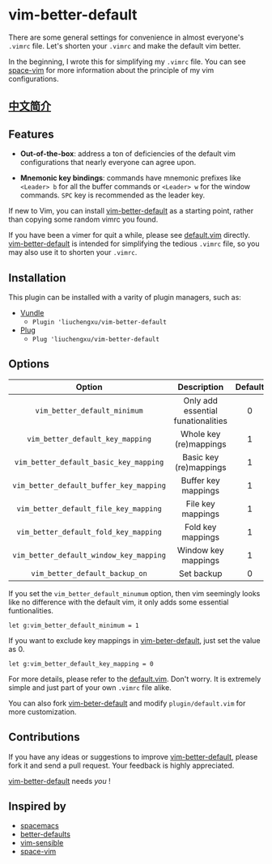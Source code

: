 # vim-better-default

There are some general settings for convenience in almost everyone's `.vimrc` file. Let's shorten your `.vimrc` and make the default vim better.

In the beginning, I wrote this for simplifying my `.vimrc` file. You can see [space-vim](https://github.com/liuchengxu/space-vim) for more information about the principle of my vim configurations. 

## [中文简介](https://liuchengxu.github.io/2016/10/31/my-first-vim-plugin.html)


## Features

- **Out-of-the-box**: address a ton of deficiencies of the default vim configurations that nearly everyone can agree upon.

- **Mnemonic key bindings**: commands have mnemonic prefixes like `<Leader> b` for all the buffer commands or `<Leader> w` for the window commands. `SPC` key is recommended as the leader key.

If new to Vim, you can install [vim-better-default](https://github.com/liuchengxu/vim-better-default) as a starting point, rather than copying some random vimrc you found.

If you have been a vimer for quit a while, please see [default.vim](https://github.com/liuchengxu/vim-better-default/blob/master/plugin/default.vim) directly. [vim-better-default](https://github.com/liuchengxu/vim-better-default) is intended for simplifying the tedious `.vimrc` file, so you may also use it to shorten your `.vimrc`.

## Installation

This plugin can be installed with a varity of plugin managers, such as:

- [Vundle](https://github.com/VundleVim/Vundle.vim)
    - `Plugin 'liuchengxu/vim-better-default`
- [Plug](https://github.com/junegunn/vim-plug)
    - `Plug 'liuchengxu/vim-better-default`

## Options

Option                                  | Description                        | Default |
:----:                                  | :----:                             | :----:
`vim_better_default_minimum`            | Only add essential funationalities | 0
`vim_better_default_key_mapping`        | Whole key (re)mappings             | 1
`vim_better_default_basic_key_mapping`  | Basic key (re)mappings             | 1
`vim_better_default_buffer_key_mapping` | Buffer key mappings                | 1
`vim_better_default_file_key_mapping`   | File key mappings                  | 1
`vim_better_default_fold_key_mapping`   | Fold key mappings                  | 1
`vim_better_default_window_key_mapping` | Window key mappings                | 1
`vim_better_default_backup_on`          | Set backup                         | 0


If you set the `vim_better_default_minumum` option, then vim seemingly looks like no difference with the default vim, it only adds some essential funtionalities.

```
let g:vim_better_default_minimum = 1
```

If you want to exclude key mappings in [vim-beter-default](https://github.com/liuchengxu/vim-better-default), just set the value as 0.

```
let g:vim_better_default_key_mapping = 0
```

For more details, please refer to the [default.vim](https://github.com/liuchengxu/vim-better-default/blob/master/plugin/default.vim). Don't worry. It is extremely simple and just part of your own `.vimrc` file alike.

You can also fork [vim-beter-default](https://github.com/liuchengxu/vim-better-default) and modify `plugin/default.vim` for more customization.

## Contributions

If you have any ideas or suggestions to improve [vim-better-default](https://github.com/liuchengxu/vim-better-default), please fork it and send a pull request. Your feedback is highly appreciated. 

[vim-better-default](https://github.com/liuchengxu/vim-better-default) needs *you* !

## Inspired by

- [spacemacs](https://github.com/syl20bnr/spacemacs)
- [better-defaults](https://github.com/technomancy/better-defaults)
- [vim-sensible](https://github.com/tpope/vim-sensible)
- [space-vim](https://github.com/liuchengxu/space-vim)

